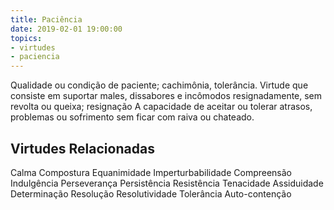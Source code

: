 ```yaml
---
title: Paciência
date: 2019-02-01 19:00:00
topics: 
- virtudes
- paciencia
---
```


Qualidade ou condição de paciente; cachimônia, tolerância.
Virtude que consiste em suportar males, dissabores e incômodos resignadamente, sem revolta ou queixa; resignação
A capacidade de aceitar ou tolerar atrasos, problemas ou sofrimento sem ficar com raiva ou chateado.

## Virtudes Relacionadas
Calma
Compostura
Equanimidade
Imperturbabilidade
Compreensão
Indulgência
Perseverança
Persistência
Resistência
Tenacidade
Assiduidade
Determinação
Resolução
Resolutividade
Tolerância
Auto-contenção

